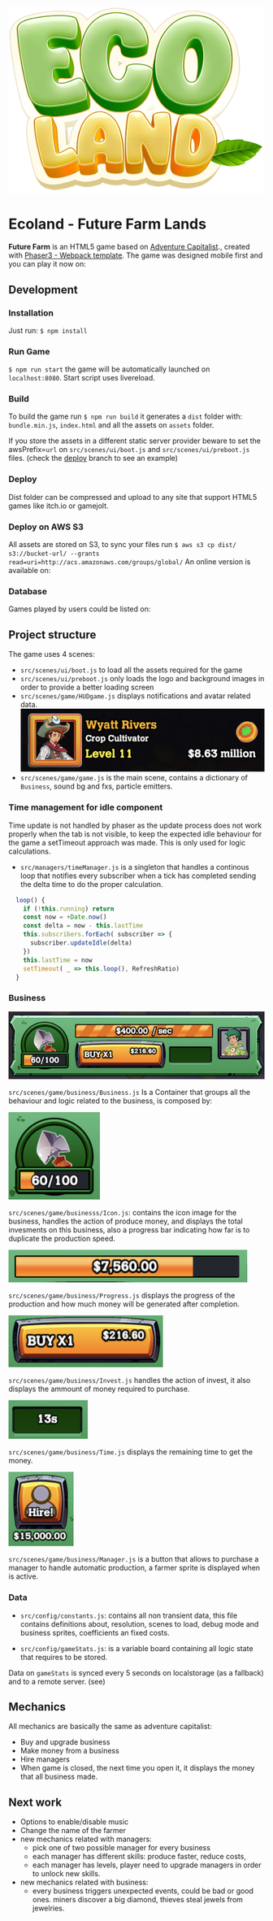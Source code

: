 
![Ecoland Logo](public/assets/sprites/ui/ecoland-logo.png)

# Ecoland - Future Farm Lands

**Future Farm** is an HTML5 game based on [Adventure Capitalist](https://en.wikipedia.org/wiki/AdVenture_Capitalist)., created with [Phaser3 - Webpack template](https://github.com/phaserjs/template-webpack).
The game was designed mobile first and you can play it now on:

## Development

### Installation

Just run: `$ npm install`

### Run Game

`$ npm run start` the game will be automatically launched on `localhost:8080`. Start script uses livereload.

### Build

To build the game run `$ npm run build` it generates a `dist` folder with: `bundle.min.js`, `index.html` and all the assets on `assets` folder.

If you store the assets in a different static server provider beware to set the awsPrefix=`url` on `src/scenes/ui/boot.js` and `src/scenes/ui/preboot.js` files. (check the [deploy](https://github.com/ecoland-world/clicker/tree/deploy) branch to see an example)

### Deploy

Dist folder can be compressed and upload to any site that support HTML5 games like itch.io or gamejolt.

### Deploy on AWS S3

All assets are stored on S3, to sync your files run `$ aws s3 cp dist/ s3://bucket-url/ --grants read=uri=http://acs.amazonaws.com/groups/global/`
An online version is available on:

### Database

Games played by users could be listed on:

## Project structure

The game uses 4 scenes:

* `src/scenes/ui/boot.js` to load all the assets required for the game
* `src/scenes/ui/preboot.js` only loads the logo and background images in order to provide a better loading screen
* `src/scenes/game/HUDgame.js` displays notifications and avatar related data.
  ![avatar](public/assets/readme/avatar.png)
* `src/scenes/game/game.js` is the main scene, contains a dictionary of `Business`, sound bg and fxs, particle emitters.

### Time management for idle component

Time update is not handled by phaser as the update process does not work properly when the tab is not visible, to keep the expected idle behaviour for the game a setTimeout approach was made. This is only used for logic calculations.

* `src/managers/timeManager.js` is a singleton that handles a continous loop that notifies every subscriber when a tick has completed sending the delta time to do the proper calculation.

```javascript
  loop() {
    if (!this.running) return
    const now = +Date.now()
    const delta = now - this.lastTime
    this.subscribers.forEach( subscriber => {
      subscriber.updateIdle(delta)
    })
    this.lastTime = now
    setTimeout( _ => this.loop(), RefreshRatio)
  }
```

### Business

![business](public/assets/readme/business.png)

`src/scenes/game/business/Business.js`
Is a Container that groups all the behaviour and logic related to the business, is composed by:

![shovel](public/assets/readme/shovel.png)

`src/scenes/game/businesss/Icon.js`: contains the icon image for the business, handles the action of produce money, and displays the total invesments on this business, also a progress bar indicating how far is to duplicate the production speed.

![progress](public/assets/readme/progress.png)

`src/scenes/game/business/Progress.js` displays the progress of the production and how much money will be generated after completion.

![buy-button](public/assets/readme/buy_btn.png)

`src/scenes/game/business/Invest.js` handles the action of invest, it also displays the ammount of money required to purchase.

![time](public/assets/readme/time.png)

`src/scenes/game/business/Time.js` displays the remaining time to get the money.

![hire_manager](public/assets/readme/hire.png)

`src/scenes/game/business/Manager.js` is a button that allows to purchase a manager to handle automatic production, a farmer sprite is displayed when is active.

### Data

* `src/config/constants.js`: contains all non transient data, this file contains definitions about, resolution, scenes to load, debug mode and business sprites, coefficients an fixed costs.

* `src/config/gameStats.js`: is a variable board containing all logic state that requires to be stored.

Data on `gameStats` is synced every 5 seconds on localstorage (as a fallback) and to a remote server. (see)

## Mechanics

All mechanics are basically the same as adventure capitalist:

* Buy and upgrade business
* Make money from a business
* Hire managers
* When game is closed, the next time you open it, it displays the money that all business made.

## Next work

* Options to enable/disable music
* Change the name of the farmer
* new mechanics related with managers:
  * pick one of two possible manager for every business
  * each manager has different skills: produce faster, reduce costs,
  * each manager has levels, player need to upgrade managers in order to unlock new skills.
* new mechanics related with business:
  * every business triggers unexpected events, could be bad or good ones. miners discover a big diamond, thieves steal jewels from jewelries.
